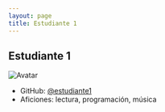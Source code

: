 ```yaml
---
layout: page
title: Estudiante 1
---
```


## Estudiante 1

![Avatar](https://via.placeholder.com/150)

- GitHub: [@estudiante1](https://github.com/estudiante1)
- Aficiones: lectura, programación, música

